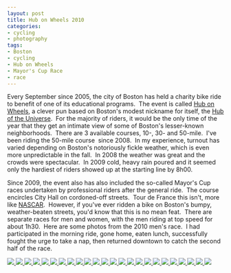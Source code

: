 ```yaml
---
layout: post
title: Hub on Wheels 2010
categories:
- cycling
- photography
tags:
- Boston
- cycling
- Hub on Wheels
- Mayor's Cup Race
- race
---
```

Every September since 2005, the city of Boston has held a charity bike ride to benefit of one of its educational programs.  The event is called [Hub on Wheels](http://hubonwheels.kintera.org/faf/home/default.asp?ievent=436653), a clever pun based on Boston's modest nickname for itself, the [Hub of the Universe](http://www.boston.com/travel/boston/boston_nicknames/).  For the majority of riders, it would be the only time of the year that they get an intimate view of some of Boston's lesser-known neighborhoods.  There are 3 available courses, 10-, 30- and 50-mile.  I've been riding the 50-mile course  since 2008.  In my experience, turnout has varied depending on Boston's notoriously fickle weather, which is even more unpredictable in the fall.  In 2008 the weather was great and the crowds were spectacular.  In 2009 cold, heavy rain poured and it seemed only the hardiest of riders showed up at the starting line by 8h00.

Since 2009, the event also has also included the so-called Mayor's Cup races undertaken by professional riders after the general ride.  The course encircles City Hall on cordoned-off streets.  Tour de France this isn't, more like [NASCAR](http://en.wikipedia.org/wiki/NASCAR).  However, if you've ever ridden a bike on Boston's bumpy, weather-beaten streets, you'd know that this is no mean feat.  There are separate races for men and women, with the men riding at top speed for about 1h30.  Here are some photos from the 2010 men's race.  I had participated in the morning ride, gone home, eaten lunch, successfully fought the urge to take a nap, then returned downtown to catch the second half of the race.

<!-- Darkbox -->
<div class="darkbox">
<a href="https://dl.dropboxusercontent.com/u/52804626/hub-on-wheels-2010/dsc_3906.jpg" data-darkbox="hub-on-wheels-2010">
  <img src="https://dl.dropboxusercontent.com/u/52804626/hub-on-wheels-2010/thumbs/dsc_3906.jpg" />
</a>
<a href="https://dl.dropboxusercontent.com/u/52804626/hub-on-wheels-2010/dsc_3909.jpg" data-darkbox="hub-on-wheels-2010">
  <img src="https://dl.dropboxusercontent.com/u/52804626/hub-on-wheels-2010/thumbs/dsc_3909.jpg" />
</a>
<a href="https://dl.dropboxusercontent.com/u/52804626/hub-on-wheels-2010/dsc_3917.jpg" data-darkbox="hub-on-wheels-2010">
  <img src="https://dl.dropboxusercontent.com/u/52804626/hub-on-wheels-2010/thumbs/dsc_3917.jpg" />
</a>
<a href="https://dl.dropboxusercontent.com/u/52804626/hub-on-wheels-2010/dsc_3920.jpg" data-darkbox="hub-on-wheels-2010">
  <img src="https://dl.dropboxusercontent.com/u/52804626/hub-on-wheels-2010/thumbs/dsc_3920.jpg" />
</a>
<a href="https://dl.dropboxusercontent.com/u/52804626/hub-on-wheels-2010/dsc_3923.jpg" data-darkbox="hub-on-wheels-2010">
  <img src="https://dl.dropboxusercontent.com/u/52804626/hub-on-wheels-2010/thumbs/dsc_3923.jpg" />
</a>
<a href="https://dl.dropboxusercontent.com/u/52804626/hub-on-wheels-2010/dsc_3925.jpg" data-darkbox="hub-on-wheels-2010">
  <img src="https://dl.dropboxusercontent.com/u/52804626/hub-on-wheels-2010/thumbs/dsc_3925.jpg" />
</a>
<a href="https://dl.dropboxusercontent.com/u/52804626/hub-on-wheels-2010/dsc_3930.jpg" data-darkbox="hub-on-wheels-2010">
  <img src="https://dl.dropboxusercontent.com/u/52804626/hub-on-wheels-2010/thumbs/dsc_3930.jpg" />
</a>
<a href="https://dl.dropboxusercontent.com/u/52804626/hub-on-wheels-2010/dsc_3937.jpg" data-darkbox="hub-on-wheels-2010">
  <img src="https://dl.dropboxusercontent.com/u/52804626/hub-on-wheels-2010/thumbs/dsc_3937.jpg" />
</a>
<a href="https://dl.dropboxusercontent.com/u/52804626/hub-on-wheels-2010/dsc_3945.jpg" data-darkbox="hub-on-wheels-2010">
  <img src="https://dl.dropboxusercontent.com/u/52804626/hub-on-wheels-2010/thumbs/dsc_3945.jpg" />
</a>
<a href="https://dl.dropboxusercontent.com/u/52804626/hub-on-wheels-2010/dsc_3949.jpg" data-darkbox="hub-on-wheels-2010">
  <img src="https://dl.dropboxusercontent.com/u/52804626/hub-on-wheels-2010/thumbs/dsc_3949.jpg" />
</a>
<a href="https://dl.dropboxusercontent.com/u/52804626/hub-on-wheels-2010/dsc_3953.jpg" data-darkbox="hub-on-wheels-2010">
  <img src="https://dl.dropboxusercontent.com/u/52804626/hub-on-wheels-2010/thumbs/dsc_3953.jpg" />
</a>
<a href="https://dl.dropboxusercontent.com/u/52804626/hub-on-wheels-2010/dsc_3955.jpg" data-darkbox="hub-on-wheels-2010">
  <img src="https://dl.dropboxusercontent.com/u/52804626/hub-on-wheels-2010/thumbs/dsc_3955.jpg" />
</a>
<a href="https://dl.dropboxusercontent.com/u/52804626/hub-on-wheels-2010/dsc_3963.jpg" data-darkbox="hub-on-wheels-2010">
  <img src="https://dl.dropboxusercontent.com/u/52804626/hub-on-wheels-2010/thumbs/dsc_3963.jpg" />
</a>
<a href="https://dl.dropboxusercontent.com/u/52804626/hub-on-wheels-2010/dsc_3964.jpg" data-darkbox="hub-on-wheels-2010">
  <img src="https://dl.dropboxusercontent.com/u/52804626/hub-on-wheels-2010/thumbs/dsc_3964.jpg" />
</a>
<a href="https://dl.dropboxusercontent.com/u/52804626/hub-on-wheels-2010/dsc_3965.jpg" data-darkbox="hub-on-wheels-2010">
  <img src="https://dl.dropboxusercontent.com/u/52804626/hub-on-wheels-2010/thumbs/dsc_3965.jpg" />
</a>
<a href="https://dl.dropboxusercontent.com/u/52804626/hub-on-wheels-2010/dsc_3969.jpg" data-darkbox="hub-on-wheels-2010">
  <img src="https://dl.dropboxusercontent.com/u/52804626/hub-on-wheels-2010/thumbs/dsc_3969.jpg" />
</a>
<a href="https://dl.dropboxusercontent.com/u/52804626/hub-on-wheels-2010/dsc_3976.jpg" data-darkbox="hub-on-wheels-2010">
  <img src="https://dl.dropboxusercontent.com/u/52804626/hub-on-wheels-2010/thumbs/dsc_3976.jpg" />
</a>
<a href="https://dl.dropboxusercontent.com/u/52804626/hub-on-wheels-2010/dsc_3987.jpg" data-darkbox="hub-on-wheels-2010">
  <img src="https://dl.dropboxusercontent.com/u/52804626/hub-on-wheels-2010/thumbs/dsc_3987.jpg" />
</a>
<a href="https://dl.dropboxusercontent.com/u/52804626/hub-on-wheels-2010/dsc_3992.jpg" data-darkbox="hub-on-wheels-2010">
  <img src="https://dl.dropboxusercontent.com/u/52804626/hub-on-wheels-2010/thumbs/dsc_3992.jpg" />
</a>
<a href="https://dl.dropboxusercontent.com/u/52804626/hub-on-wheels-2010/dsc_3997.jpg" data-darkbox="hub-on-wheels-2010">
  <img src="https://dl.dropboxusercontent.com/u/52804626/hub-on-wheels-2010/thumbs/dsc_3997.jpg" />
</a>
<a href="https://dl.dropboxusercontent.com/u/52804626/hub-on-wheels-2010/dsc_3998.jpg" data-darkbox="hub-on-wheels-2010">
  <img src="https://dl.dropboxusercontent.com/u/52804626/hub-on-wheels-2010/thumbs/dsc_3998.jpg" />
</a>
<a href="https://dl.dropboxusercontent.com/u/52804626/hub-on-wheels-2010/dsc_3999.jpg" data-darkbox="hub-on-wheels-2010">
  <img src="https://dl.dropboxusercontent.com/u/52804626/hub-on-wheels-2010/thumbs/dsc_3999.jpg" />
</a>
<a href="https://dl.dropboxusercontent.com/u/52804626/hub-on-wheels-2010/dsc_4002.jpg" data-darkbox="hub-on-wheels-2010">
  <img src="https://dl.dropboxusercontent.com/u/52804626/hub-on-wheels-2010/thumbs/dsc_4002.jpg" />
</a>
<a href="https://dl.dropboxusercontent.com/u/52804626/hub-on-wheels-2010/dsc_4010.jpg" data-darkbox="hub-on-wheels-2010">
  <img src="https://dl.dropboxusercontent.com/u/52804626/hub-on-wheels-2010/thumbs/dsc_4010.jpg" />
</a>

</div>
<!-- End darkbox -->